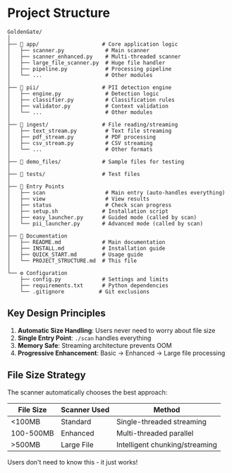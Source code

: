# Project Structure

```
GoldenGate/
│
├── 📁 app/                    # Core application logic
│   ├── scanner.py             # Main scanner
│   ├── scanner_enhanced.py    # Multi-threaded scanner
│   ├── large_file_scanner.py  # Huge file handler
│   ├── pipeline.py            # Processing pipeline
│   └── ...                    # Other modules
│
├── 📁 pii/                    # PII detection engine
│   ├── engine.py              # Detection logic
│   ├── classifier.py          # Classification rules
│   ├── validator.py           # Context validation
│   └── ...                    # Other modules
│
├── 📁 ingest/                 # File reading/streaming
│   ├── text_stream.py         # Text file streaming
│   ├── pdf_stream.py          # PDF processing
│   ├── csv_stream.py          # CSV streaming
│   └── ...                    # Other formats
│
├── 📁 demo_files/             # Sample files for testing
│
├── 📁 tests/                  # Test files
│
├── 🚀 Entry Points
│   ├── scan                   # Main entry (auto-handles everything)
│   ├── view                   # View results
│   ├── status                 # Check scan progress
│   ├── setup.sh              # Installation script
│   ├── easy_launcher.py      # Guided mode (called by scan)
│   └── pii_launcher.py       # Advanced mode (called by scan)
│
├── 📄 Documentation
│   ├── README.md             # Main documentation
│   ├── INSTALL.md            # Installation guide
│   ├── QUICK_START.md        # Usage guide
│   └── PROJECT_STRUCTURE.md  # This file
│
└── ⚙️ Configuration
    ├── config.py             # Settings and limits
    ├── requirements.txt      # Python dependencies
    └── .gitignore           # Git exclusions
```

## Key Design Principles

1. **Automatic Size Handling**: Users never need to worry about file size
2. **Single Entry Point**: `./scan` handles everything
3. **Memory Safe**: Streaming architecture prevents OOM
4. **Progressive Enhancement**: Basic → Enhanced → Large file processing

## File Size Strategy

The scanner automatically chooses the best approach:

| File Size | Scanner Used | Method |
|-----------|-------------|---------|
| <100MB | Standard | Single-threaded streaming |
| 100-500MB | Enhanced | Multi-threaded parallel |
| >500MB | Large File | Intelligent chunking/streaming |

Users don't need to know this - it just works!